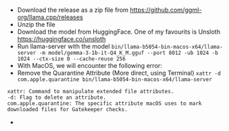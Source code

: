 - Download the release as a zip file from https://github.com/ggml-org/llama.cpp/releases
- Unzip the file
- Download the model from HuggingFace. One of my favourits is Unsloth https://huggingface.co/unsloth
- Run llama-server with the model `bin/llama-b5054-bin-macos-x64/llama-server -m model/gemma-3-1b-it-Q4_K_M.gguf --port 8012 -ub 1024 -b 1024 --ctx-size 0 --cache-reuse 256`
- With MacOS, we will encounter the following error: 
- Remove the Quarantine Attribute (More direct, using Terminal) `xattr -d com.apple.quarantine bin/llama-b5054-bin-macos-x64/llama-server`
```
xattr: Command to manipulate extended file attributes.
-d: Flag to delete an attribute.
com.apple.quarantine: The specific attribute macOS uses to mark downloaded files for Gatekeeper checks.
```
- 
 